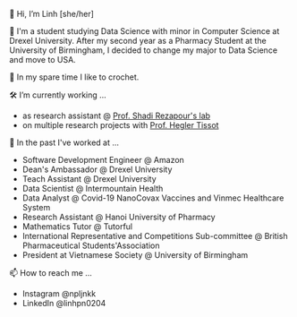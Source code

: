👋 Hi, I’m Linh [she/her]

👀 I'm a student studying Data Science with minor in Computer Science at Drexel University. After my second year as a Pharmacy Student at the University of Birmingham, I decided to change my major to Data Science and move to USA. 

🌱 In my spare time I like to crochet.

🛠 I’m currently working ...
- as research assistant @ [Prof. Shadi Rezapour's lab](https://www.shadirezapour.com/about) 
- on multiple research projects with [Prof. Hegler Tissot](http://hextrato.com/) 

💞️ In the past I've worked at ...
- Software Development Engineer @ Amazon
- Dean's Ambassador @ Drexel University
- Teach Assistant @ Drexel University
- Data Scientist @ Intermountain Health
- Data Analyst @ Covid-19 NanoCovax Vaccines and Vinmec Healthcare System
- Research Assistant @ Hanoi University of Pharmacy 
- Mathematics Tutor @ Tutorful
- International Representative and Competitions Sub-committee @ British Pharmaceutical Students'Association
- President at Vietnamese Society @ University of Birmingham

📫 How to reach me ...
- Instagram @npljnkk
- LinkedIn @linhpn0204
